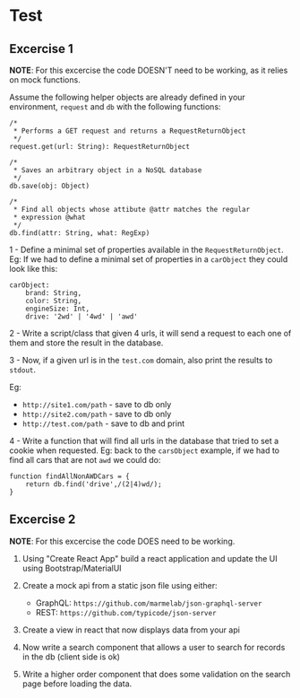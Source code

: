 # Test

## Excercise 1

**NOTE**: For this excercise the code DOESN'T need to be working, as it relies on mock functions.

Assume the following helper objects are already defined in your environment, `request` and `db` with the following functions:

```
/*
 * Performs a GET request and returns a RequestReturnObject
 */
request.get(url: String): RequestReturnObject
```

```
/*
 * Saves an arbitrary object in a NoSQL database
 */
db.save(obj: Object)
```

```
/*
 * Find all objects whose attibute @attr matches the regular
 * expression @what
 */
db.find(attr: String, what: RegExp)
```

1 - Define a minimal set of properties available in the `RequestReturnObject`. <br>Eg: If we had to define a minimal set of  properties in a `carObject` they could look like this:

```
carObject:
	brand: String,
	color: String,
	engineSize: Int,
	drive: '2wd' | '4wd' | 'awd'
```
	
2 - Write a script/class that given 4 urls, it will send a request to each one of them and store the result in the database.

3 - Now, if a given url is in the `test.com` domain, also print the results to `stdout`.

Eg: 

* `http://site1.com/path` - save to db only
* `http://site2.com/path` - save to db only
* `http://test.com/path` - save to db and print
	
4 - Write a function that will find all urls in the database that tried to set a cookie when requested. Eg: back to the `carsObject` example, if we had to find all cars that are not `awd` we could do:

```
function findAllNonAWDCars = {
	return db.find('drive',/(2|4)wd/);
}
```

## Excercise 2

**NOTE**: For this excercise the code DOES need to be working.

1. Using "Create React App" build a react application and update the UI using Bootstrap/MaterialUI

2. Create a mock api from a static json file using either:
	
	* GraphQL: `https://github.com/marmelab/json-graphql-server`
	* REST: `https://github.com/typicode/json-server`

3. Create a view in react that now displays data from your api

4. Now write a search component that allows a user to search for records in the db (client side is ok)

5. Write a higher order component that does some validation on the search page before loading the data.  